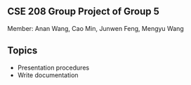## CSE 208 Group Project of Group 5
Member: Anan Wang, Cao Min, Junwen Feng, Mengyu Wang

## Topics
* Presentation procedures
* Write documentation
